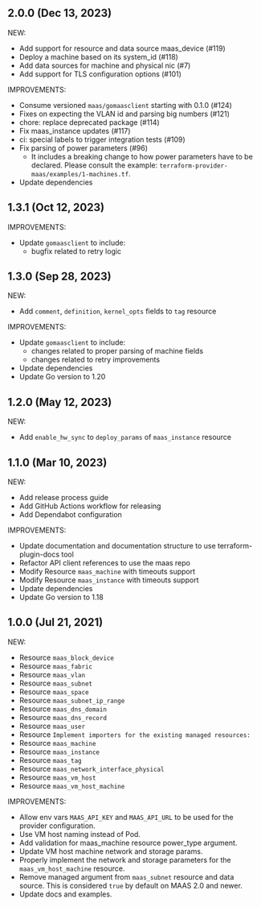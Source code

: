 ## 2.0.0 (Dec 13, 2023)

NEW:

* Add support for resource and data source maas_device (#119)
* Deploy a machine based on its system_id (#118)
* Add data sources for machine and physical nic (#7)
* Add support for TLS configuration options (#101)

IMPROVEMENTS:

* Consume versioned `maas/gomaasclient` starting with 0.1.0 (#124)
* Fixes on expecting the VLAN id and parsing big numbers (#121)
* chore: replace deprecated package (#114)
* Fix maas_instance updates (#117)
* ci: special labels to trigger integration tests (#109)
* Fix parsing of power parameters (#96)
  * It includes a breaking change to how power parameters have to be declared. Please consult the example: `terraform-provider-maas/examples/1-machines.tf`.
* Update dependencies

## 1.3.1 (Oct 12, 2023)

IMPROVEMENTS:

* Update `gomaasclient` to include:
  * bugfix related to retry logic

## 1.3.0 (Sep 28, 2023)

NEW:

* Add `comment`, `definition`, `kernel_opts` fields to `tag` resource

IMPROVEMENTS:

* Update `gomaasclient` to include:
  * changes related to proper parsing of machine fields
  * changes related to retry improvements
* Update dependencies
* Update Go version to 1.20

## 1.2.0 (May 12, 2023)

NEW:

* Add `enable_hw_sync` to `deploy_params` of `maas_instance` resource

## 1.1.0 (Mar 10, 2023)

NEW:

* Add release process guide
* Add GitHub Actions workflow for releasing
* Add Dependabot configuration

IMPROVEMENTS:

* Update documentation and documentation structure to use terraform-plugin-docs tool
* Refactor API client references to use the maas repo
* Modify Resource `maas_machine` with timeouts support
* Modify Resource `maas_instance` with timeouts support
* Update dependencies
* Update Go version to 1.18

## 1.0.0 (Jul 21, 2021)

NEW:

* Resource `maas_block_device`
* Resource `maas_fabric`
* Resource `maas_vlan`
* Resource `maas_subnet`
* Resource `maas_space`
* Resource `maas_subnet_ip_range`
* Resource `maas_dns_domain`
* Resource `maas_dns_record`
* Resource `maas_user`
* Resource `Implement importers for the existing managed resources:`
* Resource `maas_machine`
* Resource `maas_instance`
* Resource `maas_tag`
* Resource `maas_network_interface_physical`
* Resource `maas_vm_host`
* Resource `maas_vm_host_machine`

IMPROVEMENTS:

* Allow env vars `MAAS_API_KEY` and `MAAS_API_URL` to be used for the provider configuration.
* Use VM host naming instead of Pod.
* Add validation for maas_machine resource power_type argument.
* Update VM host machine network and storage params.
* Properly implement the network and storage parameters for the `maas_vm_host_machine` resource.
* Remove managed argument from `maas_subnet` resource and data source. This is considered `true` by default on MAAS 2.0 and newer.
* Update docs and examples.
